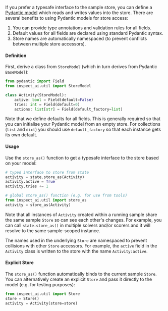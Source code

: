 
If you prefer a typesafe interface to the sample store, you can define a [Pydantic model](https://docs.pydantic.dev/latest/concepts/models/) which reads and writes values into the store. There are several benefits to using Pydantic models for store access:

1. You can provide type annotations and validation rules for all fields.
2. Default values for all fields are declared using standard Pydantic syntax.
3. Store names are automatically namespaced (to prevent conflicts between multiple store accessors).

#### Definition

First, derive a class from `StoreModel` (which in turn derives from Pydantic `BaseModel`):

```python
from pydantic import Field
from inspect_ai.util import StoreModel

class Activity(StoreModel):
    active: bool = Field(default=False)
    tries: int = Field(default=0)
    actions: list[str] = Field(default_factory=list)
```

Note that we define defaults for all fields. This is generally required so that you can initialise your Pydantic model from an empty store. For collections (`list` and `dict`) you should use `default_factory` so that each instance gets its own default.

#### Usage

Use the `store_as()` function to get a typesafe interface to the store based on your model:

```python
# typed interface to store from state
activity = state.store_as(Activity)
activity.active = True
activity.tries += 1

# global store_as() function (e.g. for use from tools)
from inspect_ai.util import store_as
activity = store_as(Activity)
```

Note that all instances of `Activity` created within a running sample share the same sample `Store` so can see each other's changes. For example, you can call `state.store_as()` in multiple solvers and/or scorers and it will resolve to the same sample-scoped instance. 

The names used in the underlying `Store` are namespaced to prevent collisions with other `Store` accessors. For example, the `active` field in the `Activity` class is written to the store with the name `Activity:active`.

#### Explicit Store

The `store_as()` function automatically binds to the current sample `Store`. You can alternatively create an explicit `Store` and pass it directly to the model (e.g. for testing purposes):

```python
from inspect_ai.util import Store
store = Store()
activity = Activity(store=store)
```

